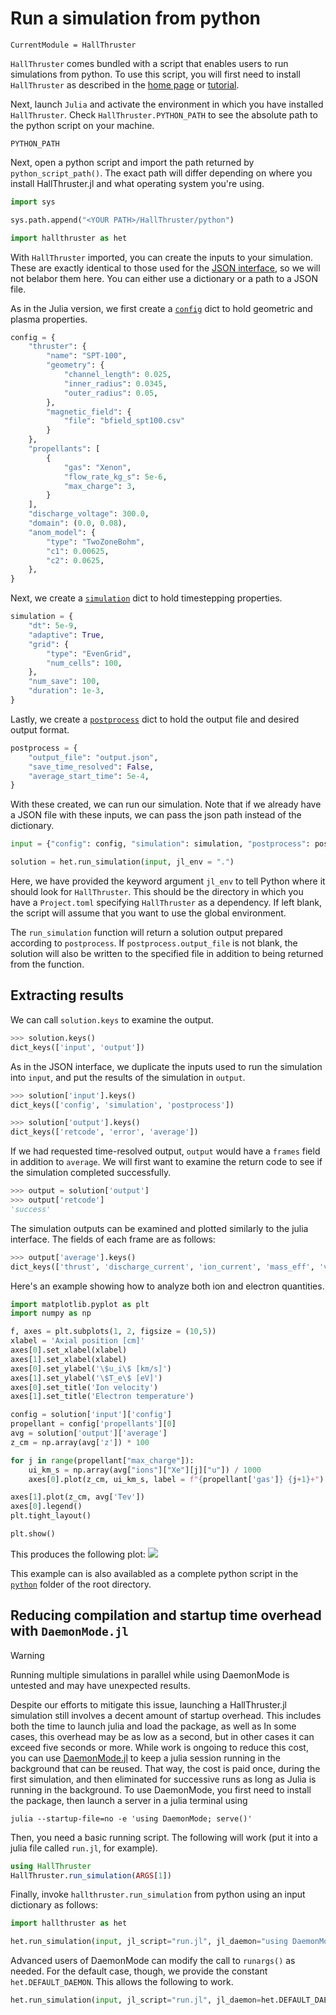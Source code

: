 # Run a simulation from python

```@meta
CurrentModule = HallThruster
```

`HallThruster` comes bundled with a script that enables users to run simulations from python.
To use this script, you will first need to install `HallThruster` as described in the [home page](../index.md) or  [tutorial](../tutorials/simulation.md).

Next, launch `Julia` and activate the environment in which you have installed `HallThruster`.
Check `HallThruster.PYTHON_PATH` to see the absolute path to the python script on your machine.

```@docs
PYTHON_PATH
```

Next, open a python script and import the path returned by `python_script_path()`.
The exact path will differ depending on where you install HallThruster.jl and what operating system you're using.

```python
import sys

sys.path.append("<YOUR PATH>/HallThruster/python")

import hallthruster as het
```

With `HallThruster` imported, you can create the inputs to your simulation.
These are exactly identical to those used for the [JSON interface](../howto/json.md), so we will not belabor them here.
You can either use a dictionary or a path to a JSON file.

As in the Julia version, we first create a [`config`](../reference/config.md#Config) dict to hold geometric and plasma properties.

```python
config = {
    "thruster": {
        "name": "SPT-100",
        "geometry": {
            "channel_length": 0.025,
            "inner_radius": 0.0345,
            "outer_radius": 0.05,
        },
        "magnetic_field": {
            "file": "bfield_spt100.csv"
        }
    },
    "propellants": [
        {
            "gas": "Xenon",
            "flow_rate_kg_s": 5e-6,
            "max_charge": 3,
        }
    ],
    "discharge_voltage": 300.0,
    "domain": (0.0, 0.08),
    "anom_model": {
        "type": "TwoZoneBohm",
        "c1": 0.00625,
        "c2": 0.0625,
    },
}
```

Next, we create a [`simulation`](../reference/simparams.md#SimParams) dict to hold timestepping properties.

```python
simulation = {
    "dt": 5e-9,
    "adaptive": True,
    "grid": {
        "type": "EvenGrid",
        "num_cells": 100,
    },
    "num_save": 100,
    "duration": 1e-3,
}
```

Lastly, we create a [`postprocess`](../reference/postprocessing.md#Postprocess) dict to hold the output file and desired output format.

```python
postprocess = {
    "output_file": "output.json",
    "save_time_resolved": False,
    "average_start_time": 5e-4,
}
```

With these created, we can run our simulation.
Note that if we already have a JSON file with these inputs, we can pass the json path instead of the dictionary.

```python
input = {"config": config, "simulation": simulation, "postprocess": postprocess}

solution = het.run_simulation(input, jl_env = ".")
```
Here, we have provided the keyword argument `jl_env` to tell Python where it should look for `HallThruster`.
This should be the directory in which you have a `Project.toml` specifying `HallThruster` as a dependency.
If left blank, the script will assume that you want to use the global environment.

The `run_simulation` function will return a solution output prepared according to `postprocess`.
If `postprocess.output_file` is not blank, the solution will also be written to the specified file in addition to being returned from the function.

## Extracting results

We can call `solution.keys` to examine the output.
```python
>>> solution.keys()
dict_keys(['input', 'output'])
```

As in the JSON interface, we duplicate the inputs used to run the simulation into `input`, and put the results of the simulation in `output`.

```python
>>> solution['input'].keys()
dict_keys(['config', 'simulation', 'postprocess'])

>>> solution['output'].keys()
dict_keys(['retcode', 'error', 'average'])
```
If we had requested time-resolved output, `output` would have a `frames` field in addition to `average`.
We will first want to examine the return code to see if the simulation completed successfully.

```python
>>> output = solution['output']
>>> output['retcode']
'success'
```

The simulation outputs can be examined and plotted similarly to the julia interface.
The fields of each frame are as follows:
```python
>>> output['average'].keys()
dict_keys(['thrust', 'discharge_current', 'ion_current', 'mass_eff', 'voltage_eff', 'current_eff', 'divergence_eff', 'anode_eff', 't', 'z', 'nn', 'ni', 'ui', 'niui', 'B', 'ne', 'ue', 'potential', 'E', 'Tev', 'pe', 'grad_pe', 'nu_en', 'nu_ei', 'nu_anom', 'nu_class', 'mobility', 'channel_area', "ions", "neutrals"])
```
Here's an example showing how to analyze both ion and electron quantities.

```python
import matplotlib.pyplot as plt
import numpy as np

f, axes = plt.subplots(1, 2, figsize = (10,5))
xlabel = 'Axial position [cm]'
axes[0].set_xlabel(xlabel)
axes[1].set_xlabel(xlabel)
axes[0].set_ylabel('\$u_i\$ [km/s]')
axes[1].set_ylabel('\$T_e\$ [eV]')
axes[0].set_title('Ion velocity')
axes[1].set_title('Electron temperature')

config = solution['input']['config']
propellant = config['propellants'][0]
avg = solution['output']['average']
z_cm = np.array(avg['z']) * 100

for j in range(propellant["max_charge"]):
    ui_km_s = np.array(avg["ions"]["Xe"][j]["u"]) / 1000
    axes[0].plot(z_cm, ui_km_s, label = f"{propellant['gas']} {j+1}+")

axes[1].plot(z_cm, avg['Tev'])
axes[0].legend()
plt.tight_layout()

plt.show()
```

This produces the following plot:
![](../assets/python_output.svg)

This example can is also availabled as a complete python script in the [`python`](https://github.com/UM-PEPL/HallThruster.jl/tree/main/python) folder of the root directory.

## Reducing compilation and startup time overhead with `DaemonMode.jl`

> [!WARNING]
> Running multiple simulations in parallel while using DaemonMode is untested and may have unexpected results.

Despite our efforts to mitigate this issue, launching a HallThruster.jl simulation still involves a decent amount of startup overhead.
This includes both the time to launch julia and load the package, as well as 
In some cases, this overhead may be as low as a second, but in other cases it can exceed five seconds or more.
While work is ongoing to reduce this cost, you can use [DaemonMode.jl](https://github.com/dmolina/DaemonMode.jl) to keep a julia session running in the background that can be reused.
That way, the cost is paid once, during the first simulation, and then eliminated for successive runs as long as Julia is running in the background.
To use DaemonMode, you first need to install the package, then launch a server in a julia terminal using

```
julia --startup-file=no -e 'using DaemonMode; serve()'
```

Then, you need a basic running script. The following will work (put it into a julia file called `run.jl`, for example).

```julia
using HallThruster
HallThruster.run_simulation(ARGS[1])
```

Finally, invoke `hallthruster.run_simulation` from python using an input dictionary as follows:

```python
import hallthruster as het

het.run_simulation(input, jl_script="run.jl", jl_daemon="using DaemonMode; DaemonMode.runargs()")
```

Advanced users of DaemonMode can modify the call to `runargs()` as needed.
For the default case, though, we provide the constant `het.DEFAULT_DAEMON`.
This allows the following to work.

```python
het.run_simulation(input, jl_script="run.jl", jl_daemon=het.DEFAULT_DAEMON)
```